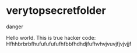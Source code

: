# verytopsecretfolder
danger

Hello world. 
This is true hacker code:
<start>Hfhhbrbrbfhufufufufufhfbbfhdhdjfufhvhvjvuvjfjvjvjjf<End>
